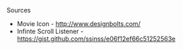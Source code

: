 Sources
* Movie Icon - http://www.designbolts.com/
* Infinte Scroll Listener - https://gist.github.com/ssinss/e06f12ef66c51252563e